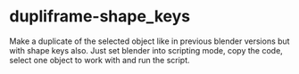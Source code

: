 # dupliframe-shape_keys
Make a duplicate of the selected object like in previous blender versions but with shape keys also. Just set blender into scripting mode, copy the code, select one object to work with and run the script.
